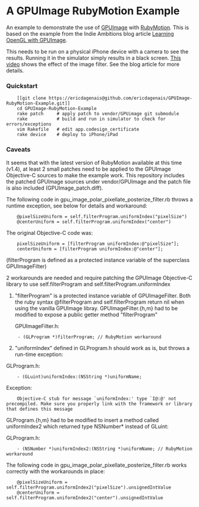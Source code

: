 # A GPUImage RubyMotion Example

An example to demonstrate the use of [GPUImage][GI] with [RubyMotion][RM]. This is based on the example from the Indie Ambitions blog article [Learning OpenGL with GPUImage][IA].

This needs to be run on a physical iPhone device with a camera to see the results. Running it in the simulator simply results in a black screen. [This video][VI] shows the effect of the image filter. See the blog article for more details.

### Quickstart

        [[git clone https://ericdagenais@github.com/ericdagenais/GPUImage-RubyMotion-Example.git]]
        cd GPUImage-RubyMotion-Example
        rake patch     # apply patch to vendor/GPUimage git submodule
        rake           # build and run in simulator to check for errors/exceptions
        vim Rakefile   # edit app.codesign_certificate
        rake device    # deploy to iPhone/iPad

### Caveats

It seems that with the latest version of RubyMotion available at this time (v1.4), at least 2 small patches need to be applied to the GPUImage Objective-C sources to make the example work. This repository includes the patched GPUImage sources under vendor/GPUImage and the patch file is also included (GPUImage_patch.diff).

The following code in gpu_image_polar_pixellate_posterize_filter.rb throws a runtime exception, see below for details and workaround:

        @pixelSizeUniform = self.filterProgram.uniformIndex("pixelSize")
        @centerUniform = self.filterProgram.uniformIndex("center")

The original Objective-C code was:

        pixelSizeUniform = [filterProgram uniformIndex:@"pixelSize"];
        centerUniform = [filterProgram uniformIndex:@"center"];
  
  (filterProgram is defined as a protected instance variable of the superclass GPUImageFilter)

2 workarounds are needed and require patching the GPUImage Objective-C library to use self.filterProgram and self.filterProgram.uniformIndex

1. "filterProgram" is a protected instance variable of GPUImageFilter. Both the ruby syntax @filterProgram and self.filterProgram return nil when using the vanilla GPUImage libray. GPUImageFilter.{h,m} had to be modified to expose a public getter method "filterProgram"

   GPUImageFilter.h:

        - (GLProgram *)filterProgram; // RubyMotion workaround

2. "uniformIndex" defined in GLProgram.h should work as is, but throws a run-time exception:

  GLProgram.h:

        - (GLuint)uniformIndex:(NSString *)uniformName;

  Exception:

        Objective-C stub for message `uniformIndex:' type `I@:@' not precompiled. Make sure you properly link with the framework or library that defines this message
   
  GLProgram.{h,m} had to be modified to insert a method called uniformIndex2 which returned type NSNumber* instead of GLuint:

  GLProgram.h:

        - (NSNumber *)uniformIndex2:(NSString *)uniformName; // RubyMotion workaround

The following code in gpu_image_polar_pixellate_posterize_filter.rb works correctly with the workarounds in place:

        @pixelSizeUniform = self.filterProgram.uniformIndex2("pixelSize").unsignedIntValue
        @centerUniform = self.filterProgram.uniformIndex2("center").unsignedIntValue


[GI]: https://github.com/BradLarson/GPUImage
[RM]: http://www.rubymotion.com/
[IA]: http://indieambitions.com/idevblogaday/learning-opengl-gpuimage/
[VI]: http://www.youtube.com/watch?v=cThYM20wj_M
